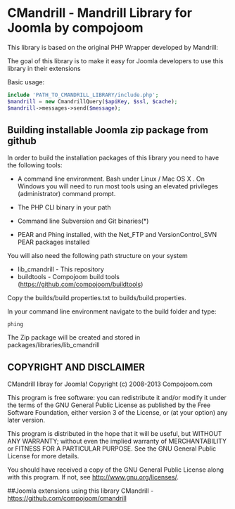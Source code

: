 CMandrill - Mandrill Library for Joomla by compojoom
=======================================================

This library is based on the original PHP Wrapper developed by Mandrill:

The goal of this library is to make it easy for Joomla developers to use
this library in their extensions


Basic usage:

```php
include 'PATH_TO_CMANDRILL_LIBRARY/include.php';
$mandrill = new CmandrillQuery($apiKey, $ssl, $cache);
$mandrill->messages->send($message);
```

## Building installable Joomla zip package from github
In order to build the installation packages of this library you need to have
the following tools:

- A command line environment. Bash under Linux / Mac OS X . On Windows
  you will need to run most tools using an elevated privileges (administrator)
  command prompt.
- The PHP CLI binary in your path

- Command line Subversion and Git binaries(*)

- PEAR and Phing installed, with the Net_FTP and VersionControl_SVN PEAR
  packages installed

You will also need the following path structure on your system

- lib_cmandrill - This repository
- buildtools - Compojoom build tools (https://github.com/compojoom/buildtools)

Copy the builds/build.properties.txt to builds/build.properties.

In your command line environment navigate to the build folder and type:

```
phing
```

The Zip package will be created and stored in packages/libraries/lib_cmandrill


## COPYRIGHT AND DISCLAIMER
CMandrill libray for Joomla! Copyright (c) 2008-2013 Compojoom.com

This program is free software: you can redistribute it and/or modify it under the terms of the GNU General Public License as published by the
Free Software Foundation, either version 3 of the License, or (at your option) any later version.

This program is distributed in the hope that it will be useful, but WITHOUT ANY WARRANTY; without even the implied warranty of MERCHANTABILITY or
FITNESS FOR A PARTICULAR PURPOSE. See the GNU General Public License for more details.

You should have received a copy of the GNU General Public License along with this program. If not, see http://www.gnu.org/licenses/.

##Joomla extensions using this library
CMandrill - https://github.com/compojoom/cmandrill